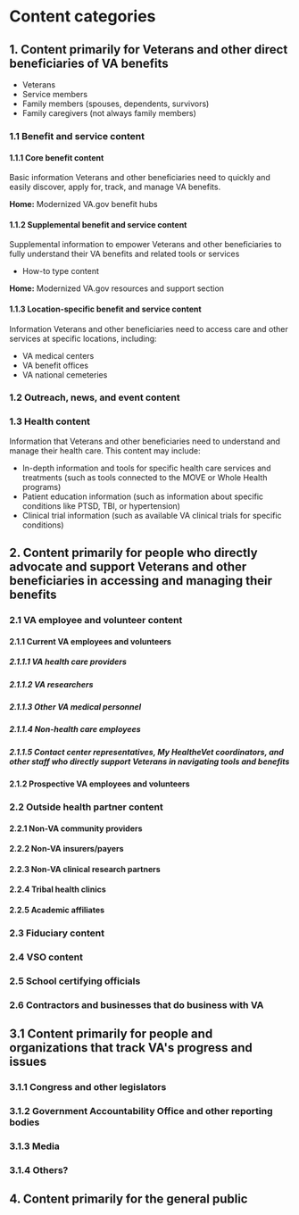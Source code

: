 
# Content categories

## 1. Content primarily for Veterans and other direct beneficiaries of VA benefits

- Veterans
- Service members
- Family members (spouses, dependents, survivors)
- Family caregivers (not always family members)

### 1.1 Benefit and service content

#### 1.1.1 Core benefit content

Basic information Veterans and other beneficiaries need to quickly and easily discover, apply for, track, and manage VA benefits.

**Home:** Modernized VA.gov benefit hubs

#### 1.1.2 Supplemental benefit and service content

Supplemental information to empower Veterans and other beneficiaries to fully understand their VA benefits and related tools or services

- How-to type content

**Home:** Modernized VA.gov resources and support section

#### 1.1.3 Location-specific benefit and service content

Information Veterans and other beneficiaries need to access care and other services at specific locations, including:
- VA medical centers
- VA benefit offices
- VA national cemeteries

### 1.2 Outreach, news, and event content

### 1.3 Health content

Information that Veterans and other beneficiaries need to understand and manage their health care. This content may include:

- In-depth information and tools for specific health care services and treatments (such as tools connected to the MOVE or Whole Health programs)
- Patient education information (such as information about specific conditions like PTSD, TBI, or hypertension)
- Clinical trial information (such as available VA clinical trials for specific conditions)

## 2. Content primarily for people who directly advocate and support Veterans and other beneficiaries in accessing and managing their benefits

### 2.1 VA employee and volunteer content

#### 2.1.1 Current VA employees and volunteers
##### 2.1.1.1 VA health care providers
##### 2.1.1.2 VA researchers
##### 2.1.1.3 Other VA medical personnel
##### 2.1.1.4 Non-health care employees
##### 2.1.1.5 Contact center representatives, My HealtheVet coordinators, and other staff who directly support Veterans in navigating tools and benefits

#### 2.1.2 Prospective VA employees and volunteers

### 2.2 Outside health partner content

#### 2.2.1 Non-VA community providers
#### 2.2.2 Non-VA insurers/payers
#### 2.2.3 Non-VA clinical research partners
#### 2.2.4 Tribal health clinics
#### 2.2.5 Academic affiliates

### 2.3 Fiduciary content

### 2.4 VSO content

### 2.5 School certifying officials

### 2.6 Contractors and businesses that do business with VA

## 3.1 Content primarily for people and organizations that track VA's progress and issues

### 3.1.1 Congress and other legislators
### 3.1.2 Government Accountability Office and other reporting bodies
### 3.1.3 Media
### 3.1.4 Others?

## 4. Content primarily for the general public


